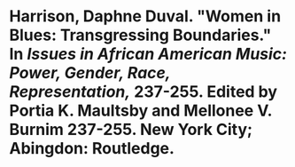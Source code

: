 # Harrison, Daphne Duval. "Women in Blues: Transgressing Boundaries." In *Issues in African American Music: Power, Gender, Race, Representation,* 237-255. Edited by Portia K. Maultsby and Mellonee V. Burnim 237-255. New York City; Abingdon: Routledge. 

